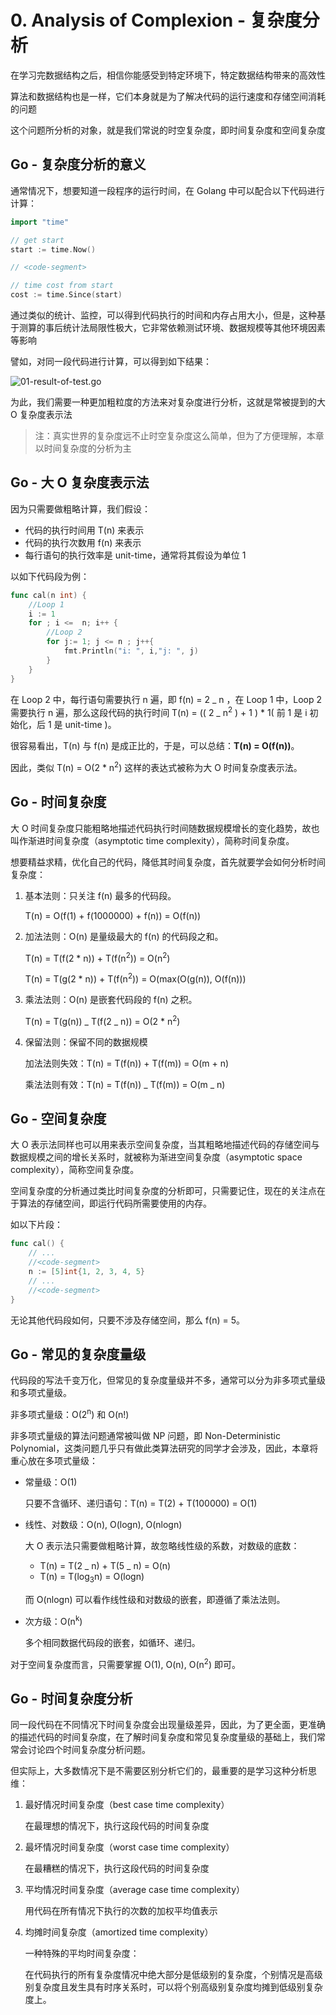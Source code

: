 # 0. Analysis of Complexion - 复杂度分析

在学习完数据结构之后，相信你能感受到特定环境下，特定数据结构带来的高效性

算法和数据结构也是一样，它们本身就是为了解决代码的运行速度和存储空间消耗的问题

这个问题所分析的对象，就是我们常说的时空复杂度，即时间复杂度和空间复杂度

## Go - 复杂度分析的意义

通常情况下，想要知道一段程序的运行时间，在 Golang 中可以配合以下代码进行计算：

```go
import "time"

// get start
start := time.Now()

// <code-segment>

// time cost from start
cost := time.Since(start)
```

通过类似的统计、监控，可以得到代码执行的时间和内存占用大小，但是，这种基于测算的事后统计法局限性极大，它非常依赖测试环境、数据规模等其他环境因素等影响

譬如，对同一段代码进行计算，可以得到如下结果：

<img algin="center" src="../../../image/Algorithm/basic/00-complexion-analysis/01-result-of-test.go.png" alt="01-result-of-test.go">

为此，我们需要一种更加粗粒度的方法来对复杂度进行分析，这就是常被提到的大 O 复杂度表示法

> 注：真实世界的复杂度远不止时空复杂度这么简单，但为了方便理解，本章以时间复杂度的分析为主

## Go - 大 O 复杂度表示法

因为只需要做粗略计算，我们假设：

- 代码的执行时间用 T(n) 来表示
- 代码的执行次数用 f(n) 来表示
- 每行语句的执行效率是 unit-time，通常将其假设为单位 1

以如下代码段为例：

```go
func cal(n int) {
    //Loop 1
    i := 1
    for ; i <=  n; i++ {
        //Loop 2
        for j:= 1; j <= n ; j++{
            fmt.Println("i: ", i,"j: ", j)
        }
    }
}
```

在 Loop 2 中，每行语句需要执行 n 遍，即 f(n) = 2 _ n ，在 Loop 1 中，Loop 2 需要执行 n 遍，那么这段代码的执行时间 T(n) = (( 2 _ n<sup>2</sup> ) + 1 ) \* 1( 前 1 是 i 初始化，后 1 是 unit-time )。

很容易看出，T(n) 与 f(n) 是成正比的，于是，可以总结：**T(n) = O(f(n))**。

因此，类似 T(n) = O(2 \* n<sup>2</sup>) 这样的表达式被称为大 O 时间复杂度表示法。

## Go - 时间复杂度

大 O 时间复杂度只能粗略地描述代码执行时间随数据规模增长的变化趋势，故也叫作渐进时间复杂度（asymptotic time complexity），简称时间复杂度。

想要精益求精，优化自己的代码，降低其时间复杂度，首先就要学会如何分析时间复杂度：

1. 基本法则：只关注 f(n) 最多的代码段。

   T(n) = O(f(1) + f(1000000) + f(n)) = O(f(n))

1. 加法法则：O(n) 是量级最大的 f(n) 的代码段之和。

   T(n) = T(f(2 \* n)) + T(f(n<sup>2</sup>)) = O(n<sup>2</sup>)

   T(n) = T(g(2 \* n)) + T(f(n<sup>2</sup>)) = O(max(O(g(n)), O(f(n)))

1. 乘法法则：O(n) 是嵌套代码段的 f(n) 之积。

   T(n) = T(g(n)) _ T(f(2 _ n)) = O(2 \* n<sup>2</sup>)

1. 保留法则：保留不同的数据规模

   加法法则失效：T(n) = T(f(n)) + T(f(m)) = O(m + n)

   乘法法则有效：T(n) = T(f(n)) _ T(f(m)) = O(m _ n)

## Go - 空间复杂度

大 O 表示法同样也可以用来表示空间复杂度，当其粗略地描述代码的存储空间与数据规模之间的增长关系时，就被称为渐进空间复杂度（asymptotic space complexity），简称空间复杂度。

空间复杂度的分析通过类比时间复杂度的分析即可，只需要记住，现在的关注点在于算法的存储空间，即运行代码所需要使用的内存。

如以下片段：

```go
func cal() {
    // ...
    //<code-segment>
    n := [5]int{1, 2, 3, 4, 5}
    // ...
    //<code-segment>
}
```

无论其他代码段如何，只要不涉及存储空间，那么 f(n) = 5。

## Go - 常见的复杂度量级

代码段的写法千变万化，但常见的复杂度量级并不多，通常可以分为非多项式量级和多项式量级。

非多项式量级：O(2<sup>n</sup>) 和 O(n!)

非多项式量级的算法问题通常被叫做 NP 问题，即 Non-Deterministic Polynomial，这类问题几乎只有做此类算法研究的同学才会涉及，因此，本章将重心放在多项式量级：

- 常量级：O(1)

  只要不含循环、递归语句：T(n) = T(2) + T(100000) = O(1)

- 线性、对数级：O(n), O(logn), O(nlogn)

  大 O 表示法只需要做粗略计算，故忽略线性级的系数，对数级的底数：

  - T(n) = T(2 _ n) + T(5 _ n) = O(n)
  - T(n) = T(log<sub>3</sub>n) = O(logn)

  而 O(nlogn) 可以看作线性级和对数级的嵌套，即遵循了乘法法则。

- 次方级：O(n<sup>k</sup>)

  多个相同数据代码段的嵌套，如循环、递归。

对于空间复杂度而言，只需要掌握 O(1), O(n), O(n<sup>2</sup>) 即可。

## Go - 时间复杂度分析

同一段代码在不同情况下时间复杂度会出现量级差异，因此，为了更全面，更准确的描述代码的时间复杂度，在了解时间复杂度和常见复杂度量级的基础上，我们常常会讨论四个时间复杂度分析问题。

但实际上，大多数情况下是不需要区别分析它们的，最重要的是学习这种分析思维：

1. 最好情况时间复杂度（best case time complexity）
    
    在最理想的情况下，执行这段代码的时间复杂度

2. 最坏情况时间复杂度（worst case time complexity）

    在最糟糕的情况下，执行这段代码的时间复杂度

3. 平均情况时间复杂度（average case time complexity）

    用代码在所有情况下执行的次数的加权平均值表示

4. 均摊时间复杂度（amortized time complexity）

    一种特殊的平均时间复杂度：
    
    在代码执行的所有复杂度情况中绝大部分是低级别的复杂度，个别情况是高级别复杂度且发生具有时序关系时，可以将个别高级别复杂度均摊到低级别复杂度上。
